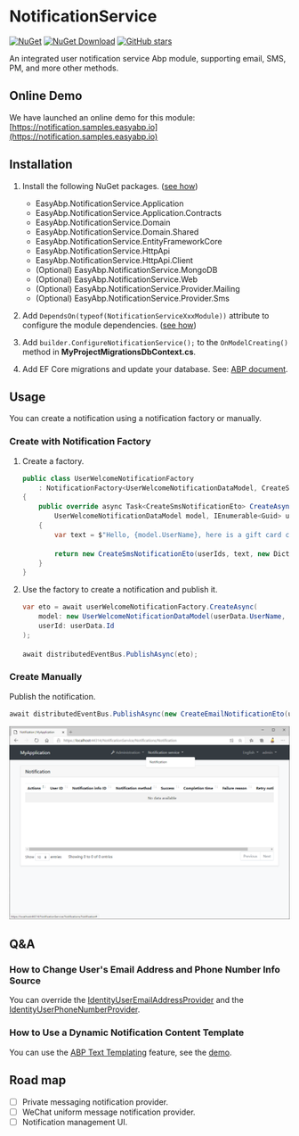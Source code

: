 # NotificationService

[![NuGet](https://img.shields.io/nuget/v/EasyAbp.NotificationService.Domain.Shared.svg?style=flat-square)](https://www.nuget.org/packages/EasyAbp.NotificationService.Domain.Shared)
[![NuGet Download](https://img.shields.io/nuget/dt/EasyAbp.NotificationService.Domain.Shared.svg?style=flat-square)](https://www.nuget.org/packages/EasyAbp.NotificationService.Domain.Shared)
[![GitHub stars](https://img.shields.io/github/stars/EasyAbp/NotificationService?style=social)](https://www.github.com/EasyAbp/NotificationService)

An integrated user notification service Abp module, supporting email, SMS, PM, and more other methods.

## Online Demo

We have launched an online demo for this module: [https://notification.samples.easyabp.io](https://notification.samples.easyabp.io)

## Installation

1. Install the following NuGet packages. ([see how](https://github.com/EasyAbp/EasyAbpGuide/blob/master/docs/How-To.md#add-nuget-packages))

    * EasyAbp.NotificationService.Application
    * EasyAbp.NotificationService.Application.Contracts
    * EasyAbp.NotificationService.Domain
    * EasyAbp.NotificationService.Domain.Shared
    * EasyAbp.NotificationService.EntityFrameworkCore
    * EasyAbp.NotificationService.HttpApi
    * EasyAbp.NotificationService.HttpApi.Client
    * (Optional) EasyAbp.NotificationService.MongoDB
    * (Optional) EasyAbp.NotificationService.Web
    * (Optional) EasyAbp.NotificationService.Provider.Mailing
    * (Optional) EasyAbp.NotificationService.Provider.Sms

1. Add `DependsOn(typeof(NotificationServiceXxxModule))` attribute to configure the module dependencies. ([see how](https://github.com/EasyAbp/EasyAbpGuide/blob/master/docs/How-To.md#add-module-dependencies))

1. Add `builder.ConfigureNotificationService();` to the `OnModelCreating()` method in **MyProjectMigrationsDbContext.cs**.

1. Add EF Core migrations and update your database. See: [ABP document](https://docs.abp.io/en/abp/latest/Tutorials/Part-1?UI=MVC&DB=EF#add-database-migration).

## Usage

You can create a notification using a notification factory or manually.

### Create with Notification Factory

1. Create a factory.
    ```csharp
    public class UserWelcomeNotificationFactory
        : NotificationFactory<UserWelcomeNotificationDataModel, CreateSmsNotificationEto>, ITransientDependency
    {
        public override async Task<CreateSmsNotificationEto> CreateAsync(
            UserWelcomeNotificationDataModel model, IEnumerable<Guid> userIds)
        {
            var text = $"Hello, {model.UserName}, here is a gift card code for you: {model.GiftCardCode}";

            return new CreateSmsNotificationEto(userIds, text, new Dictionary<string, object>());
        }
    }
    ```

2. Use the factory to create a notification and publish it.
    ```csharp
    var eto = await userWelcomeNotificationFactory.CreateAsync(
        model: new UserWelcomeNotificationDataModel(userData.UserName, giftCardCode),
        userId: userData.Id
    );
    
    await distributedEventBus.PublishAsync(eto);
    ```

### Create Manually

Publish the notification.

```csharp
await distributedEventBus.PublishAsync(new CreateEmailNotificationEto(userIds, subject, body));
```

![Notifications](/docs/images/Notifications.png)

## Q&A

### How to Change User's Email Address and Phone Number Info Source

You can override the [IdentityUserEmailAddressProvider](https://github.com/EasyAbp/NotificationService/blob/master/providers/Mailing/EasyAbp.NotificationService.Provider.Mailing/EasyAbp/NotificationService/Provider/Mailing/IdentityUserEmailAddressProvider.cs) and the [IdentityUserPhoneNumberProvider](https://github.com/EasyAbp/NotificationService/blob/master/providers/Sms/EasyAbp.NotificationService.Provider.Sms/EasyAbp/NotificationService/Provider/Sms/IdentityUserPhoneNumberProvider.cs).

### How to Use a Dynamic Notification Content Template

You can use the [ABP Text Templating](https://docs.abp.io/en/abp/latest/Text-Templating) feature, see the [demo](https://github.com/EasyAbp/NotificationService/blob/master/providers/Mailing/EasyAbp.NotificationService.Provider.Mailing.Test/EasyAbp/NotificationService/Provider/Mailing/UserWelcomeNotifications/UserWelcomeNotificationFactory.cs).

## Road map

- [ ] Private messaging notification provider.
- [ ] WeChat uniform message notification provider.
- [ ] Notification management UI.

